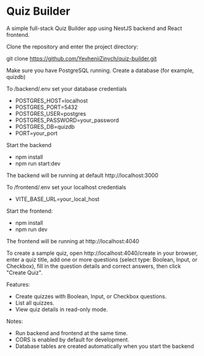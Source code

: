 # Quiz Builder

A simple full-stack Quiz Builder app using NestJS backend and React frontend.

Clone the repository and enter the project directory:

git clone https://github.com/YevheniiZinych/quiz-builder.git

Make sure you have PostgreSQL running. Create a database (for example, quizdb)

To /backend/.env set your database credentials

- POSTGRES_HOST=localhost
- POSTGRES_PORT=5432
- POSTGRES_USER=postgres
- POSTGRES_PASSWORD=your_password
- POSTGRES_DB=quizdb
- PORT=your_port

Start the backend

- npm install
- npm run start:dev

The backend will be running at default http://localhost:3000

To /frontend/.env set your localhost credentials

- VITE_BASE_URL=your_local_host

Start the frontend:

- npm install
- npm run dev

The frontend will be running at http://localhost:4040

To create a sample quiz, open http://localhost:4040/create in your browser, enter a quiz title, add one or more questions (select type: Boolean, Input, or Checkbox), fill in the question details and correct answers, then click "Create Quiz".

Features:

- Create quizzes with Boolean, Input, or Checkbox questions.
- List all quizzes.
- View quiz details in read-only mode.

Notes:

- Run backend and frontend at the same time.
- CORS is enabled by default for development.
- Database tables are created automatically when you start the backend
